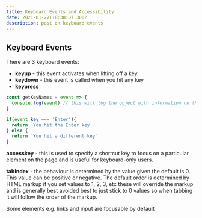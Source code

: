 ```yaml
---
title: Keyboard Events and Accessibility
date: 2021-01-27T18:38:07.300Z
description: post on keyboard events
---
```

## Keyboard Events
<!-- input; // targets any input click, focus etc
focus; // e.g. when you click into input
blur; // when you click away from input -->

There are 3 keyboard events:

- **keyup** - this event activates when lifting off a key
- **keydown** - this event is called when you hit any key
- **keypress**

```javascript
const getKeyNames = event => {
  console.log(event) // this will log the object with information on the event
}

if(event.key === 'Enter'){
  return `You hit the Enter key`
} else {
  return `You hit a different key`
}

```

**accesskey** - this is used to specify a shortcut key to focus on a particular element on the page and is useful for keyboard-only users.

**tabindex** - the behaviour is determined by the value given the default is 0. This value can be positive or negative. The default order is determined by HTML markup if you set values to 1, 2, 3, etc these will override the markup and is generally best avoided best to just stick to 0 values so when tabbing it will follow the order of the markup.

Some elements e.g. links and input are focusable by default